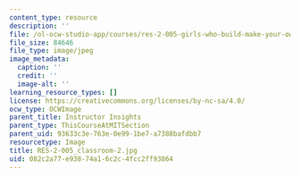 ```yaml
---
content_type: resource
description: ''
file: /ol-ocw-studio-app/courses/res-2-005-girls-who-build-make-your-own-wearables-workshop-spring-2015/082c2a77e93874a16c2c4fcc2ff93864_RES-2-005_classroom-2.jpg
file_size: 84646
file_type: image/jpeg
image_metadata:
  caption: ''
  credit: ''
  image-alt: ''
learning_resource_types: []
license: https://creativecommons.org/licenses/by-nc-sa/4.0/
ocw_type: OCWImage
parent_title: Instructor Insights
parent_type: ThisCourseAtMITSection
parent_uid: 93633c3e-763e-0e99-1be7-a7388bafdbb7
resourcetype: Image
title: RES-2-005_classroom-2.jpg
uid: 082c2a77-e938-74a1-6c2c-4fcc2ff93864
---
```


